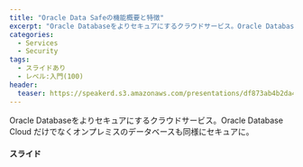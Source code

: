 ```yaml
---
title: "Oracle Data Safeの機能概要と特徴"
excerpt: "Oracle Databaseをよりセキュアにするクラウドサービス。Oracle Database Cloud だけでなくオンプレミスのデータベースも同様にセキュアに。"
categories:
  - Services
  - Security
tags:
  - スライドあり
  - レベル:入門(100)
header:
  teaser: https://speakerd.s3.amazonaws.com/presentations/df873ab4b2da4efa8a4b2879e7010925/slide_0.jpg
---
```


Oracle Databaseをよりセキュアにするクラウドサービス。Oracle Database Cloud だけでなくオンプレミスのデータベースも同様にセキュアに。

#### スライド

<div style="max-width:768px">

<!-- Speakerdeckから Embeded リンクを取得して貼り付け (ここから) -->
<script async class="speakerdeck-embed" data-id="df873ab4b2da4efa8a4b2879e7010925" data-ratio="1.77777777777778" src="//speakerdeck.com/assets/embed.js"></script>
<!-- Speakerdeckから Embeded リンクを取得して貼り付け (ここまで) -->

</div>